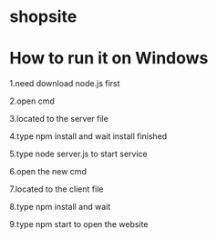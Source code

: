 # shopsite
# How to run it on Windows

 1.need download node.js first
 
 2.open cmd
 
 3.located to the server file
 
 4.type npm install and wait install finished
 
 5.type node server.js to start service
 
 6.open the new cmd
 
 7.located to the client file
 
 8.type npm install and wait
 
 9.type npm start to open the website
